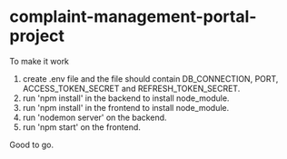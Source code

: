 # complaint-management-portal-project

To make it work

1. create .env file and the file should contain DB_CONNECTION, PORT, ACCESS_TOKEN_SECRET and REFRESH_TOKEN_SECRET.
2. run 'npm install' in the backend to install node_module.
3. run 'npm install' in the frontend to install node_module.
4. run 'nodemon server' on the backend.
5. run 'npm start' on the frontend.

Good to go.
